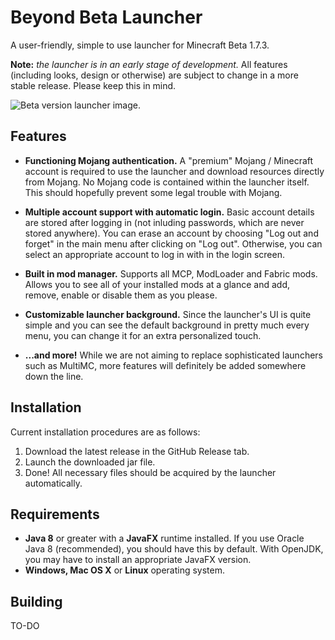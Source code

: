 # Beyond Beta Launcher

A user-friendly, simple to use launcher for Minecraft Beta 1.7.3.


**Note:** *the launcher is in an early stage of development.* All features (including looks, design or otherwise) are subject to change in a more stable release. Please keep this in mind.

![Beta version launcher image.](https://github.com/ashleez/OH-Launcher/blob/master/launcherimage.png)

## Features

- **Functioning Mojang authentication.** A "premium" Mojang / Minecraft account is required to use the launcher and download resources directly from Mojang. No Mojang code is contained within the launcher itself. This should hopefully prevent some legal trouble with Mojang.

- **Multiple account support with automatic login.** Basic account details are stored after logging in (not inluding passwords, which are never stored anywhere). You can erase an account by choosing "Log out and forget" in the main menu after clicking on "Log out". Otherwise, you can select an appropriate account to log in with in the login screen. 

- **Built in mod manager.** Supports all MCP, ModLoader and Fabric mods. Allows you to see all of your installed mods at a glance and add, remove, enable or disable them as you please.

- **Customizable launcher background.** Since the launcher's UI is quite simple and you can see the default background in pretty much every menu, you can change it for an extra personalized touch.

- **...and more!** While we are not aiming to replace sophisticated launchers such as MultiMC, more features will definitely be added somewhere down the line.

## Installation

Current installation procedures are as follows:

1. Download the latest release in the GitHub Release tab.
2. Launch the downloaded jar file.
3. Done! All necessary files should be acquired by the launcher automatically.

## Requirements

- **Java 8** or greater with a **JavaFX** runtime installed. If you use Oracle Java 8 (recommended), you should have this by default. With OpenJDK, you may have to install an appropriate JavaFX version.
- **Windows, Mac OS X** or **Linux** operating system.

## Building

TO-DO

